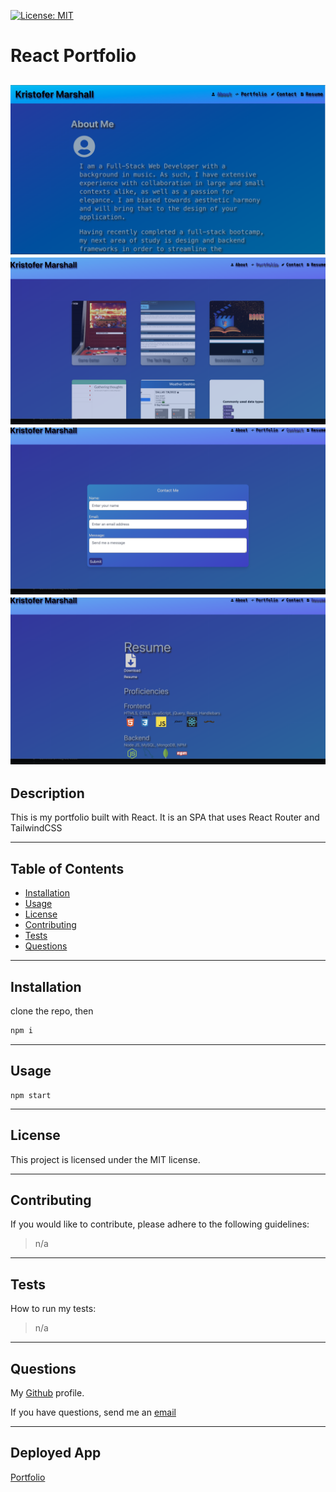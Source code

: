 [![License: MIT](https://img.shields.io/badge/License-MIT-yellow.svg)](https://opensource.org/licenses/MIT)     
  # React Portfolio

  ![Screenshot](./public/images/Screen%20Shot%202022-08-25%20at%2011.01.40%20PM.png)
  ![Screenshot](./public/images/Screen%20Shot%202022-08-29%20at%206.40.36%20PM.png)
  ![Screenshot](./public/images/Screen%20Shot%202022-08-29%20at%206.41.04%20PM.png)
  ![Screenshot](./public/images/Screen%20Shot%202022-08-29%20at%206.40.57%20PM.png)
  ---
  ## Description

  This is my portfolio built with React. It is an SPA that uses React Router and TailwindCSS

  ---
  ## Table of Contents

  - [Installation](#installation)
  - [Usage](#usage)
  - [License](#license)
  - [Contributing](#contributing)
  - [Tests](#tests)
  - [Questions](#questions)

  ---
  ## Installation

  clone the repo, then
  ```bash
  npm i
  ```

  ---
  ## Usage

  ```
  npm start
  ```

  ---
  ## License

  
  This project is licensed under the MIT license.
  

  ---
  ## Contributing

  If you would like to contribute, please adhere to the following guidelines:
  >n/a

  ---
  ## Tests

  How to run my tests:
  >n/a
  
  ---
  ## Questions

  My [Github](https://github.com/RflctnOfU) profile.

  If you have questions, send me an [email](rflctnofu@hotmail.com)

  ---
  ## Deployed App

  [Portfolio](https://rflctnofu.github.io/React-Portfolio)